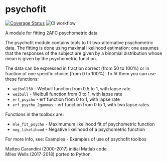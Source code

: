 
# psychofit
[![Coverage Status](https://coveralls.io/repos/github/cortex-lab/psychofit/badge.svg?branch=master)](https://coveralls.io/github/cortex-lab/psychofit?branch=master)
![CI workflow](https://github.com/cortex-lab/psychofit/actions/workflows/main.yaml/badge.svg?branch=master)

A module for fitting 2AFC psychometric data

The psychofit module contains tools to fit two-alternative psychometric
data. The fitting is done using maximal likelihood estimation: one
assumes that the responses of the subject are given by a binomial
distribution whose mean is given by the psychometric function.

The data can be expressed in fraction correct (from 50 to 100%) or in
fraction of one specific choice (from 0 to 100%). To fit them you can use
these functions:

 - `weibull50`          - Weibull function from 0.5 to 1, with lapse rate 
 - `weibull`            - Weibull function from 0 to 1, with lapse rate  
 - `erf_psycho`         - erf function from 0 to 1, with lapse rate
 - `erf_psycho_2gammas` - erf function from 0 to 1, with two lapse rates

Functions in the toolbox are:

 - `mle_fit_psycho`     - Maximumum likelihood fit of psychometric function
 - `neg_likelihood`     - Negative likelihood of a psychometric function

For more info, see:
  Examples           - Examples of use of psychofit toolbox

Matteo Carandini (2000-2017) initial Matlab code<br>
Miles Wells (2017-2018) ported to Python
